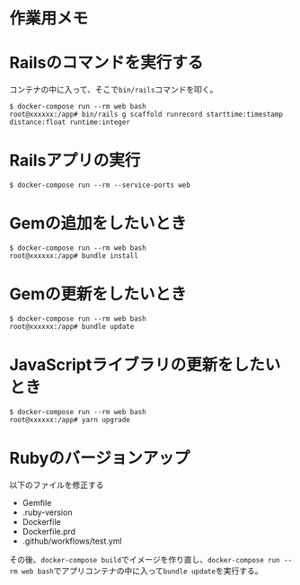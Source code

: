 # 作業用メモ

# Railsのコマンドを実行する

コンテナの中に入って、そこで`bin/rails`コマンドを叩く。

```
$ docker-compose run --rm web bash
root@xxxxxx:/app# bin/rails g scaffold runrecord starttime:timestamp distance:float runtime:integer
```

# Railsアプリの実行

```
$ docker-compose run --rm --service-ports web
```

# Gemの追加をしたいとき

```
$ docker-compose run --rm web bash
root@xxxxxx:/app# bundle install
```

# Gemの更新をしたいとき

```
$ docker-compose run --rm web bash
root@xxxxxx:/app# bundle update
```

# JavaScriptライブラリの更新をしたいとき

```
$ docker-compose run --rm web bash
root@xxxxxx:/app# yarn upgrade
```

# Rubyのバージョンアップ

以下のファイルを修正する

- Gemfile
- .ruby-version
- Dockerfile
- Dockerfile.prd
- .github/workflows/test.yml

その後、`docker-compose build`でイメージを作り直し、`docker-compose run --rm web bash`でアプリコンテナの中に入って`bundle update`を実行する。
